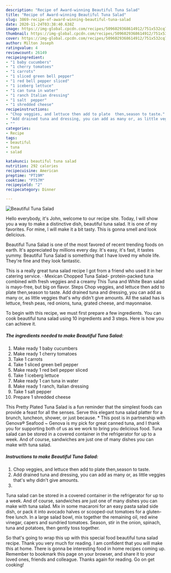 ```yaml
---
description: "Recipe of Award-winning Beautiful Tuna Salad"
title: "Recipe of Award-winning Beautiful Tuna Salad"
slug: 3869-recipe-of-award-winning-beautiful-tuna-salad
date: 2020-11-24T03:38:40.638Z
image: https://img-global.cpcdn.com/recipes/5096029368614912/751x532cq70/beautiful-tuna-salad-recipe-main-photo.jpg
thumbnail: https://img-global.cpcdn.com/recipes/5096029368614912/751x532cq70/beautiful-tuna-salad-recipe-main-photo.jpg
cover: https://img-global.cpcdn.com/recipes/5096029368614912/751x532cq70/beautiful-tuna-salad-recipe-main-photo.jpg
author: Milton Joseph
ratingvalue: 4
reviewcount: 26149
recipeingredient:
- "1 baby cucumbers"
- "1 cherry tomatoes"
- "1 carrots"
- "1 sliced green bell pepper"
- "1 red bell pepper sliced"
- "1 iceberg lettuce"
- "1 can tuna in water"
- "1 ranch Italian dressing"
- "1 salt  pepper"
- "1 shredded cheese"
recipeinstructions:
- "Chop veggies, and lettuce then add to plate  then,season to taste."
- "Add drained tuna and dressing, you can add as many or, as little veggies that&#39;s why didn&#39;t give amounts."
- ""
categories:
- Recipe
tags:
- beautiful
- tuna
- salad

katakunci: beautiful tuna salad 
nutrition: 292 calories
recipecuisine: American
preptime: "PT19M"
cooktime: "PT57M"
recipeyield: "2"
recipecategory: Dinner

---
```



![Beautiful Tuna Salad](https://img-global.cpcdn.com/recipes/5096029368614912/751x532cq70/beautiful-tuna-salad-recipe-main-photo.jpg)

Hello everybody, it's John, welcome to our recipe site. Today, I will show you a way to make a distinctive dish, beautiful tuna salad. It is one of my favorites. For mine, I will make it a bit tasty. This is gonna smell and look delicious.

Beautiful Tuna Salad is one of the most favored of recent trending foods on earth. It's appreciated by millions every day. It's easy, it's fast, it tastes yummy. Beautiful Tuna Salad is something that I have loved my whole life. They're fine and they look fantastic.

This is a really great tuna salad recipe I got from a friend who used it in her catering service. · Mexican Chopped Tuna Salad- protein-packed tuna combined with fresh veggies and a creamy This Tuna and White Bean salad is mayo-free, but big on flavor. Steps Chop veggies, and lettuce then add to plate then,season to taste. Add drained tuna and dressing, you can add as many or, as little veggies that&#39;s why didn&#39;t give amounts. All the salad has is lettuce, fresh peas, red onions, tuna, grated cheese, and mayonnaise.


To begin with this recipe, we must first prepare a few ingredients. You can cook beautiful tuna salad using 10 ingredients and 3 steps. Here is how you can achieve it.

<!--inarticleads1-->

##### The ingredients needed to make Beautiful Tuna Salad:

1. Make ready 1 baby cucumbers
1. Make ready 1 cherry tomatoes
1. Take 1 carrots
1. Take 1 sliced green bell pepper
1. Make ready 1 red bell pepper sliced
1. Take 1 iceberg lettuce
1. Make ready 1 can tuna in water
1. Make ready 1 ranch, Italian dressing
1. Take 1 salt  pepper
1. Prepare 1 shredded cheese


This Pretty Plated Tuna Salad is a fun reminder that the simplest foods can provide a feast for all the senses. Serve this elegant tuna salad platter for a brunch, luncheon, shower, or just because. * This post is in partnership with Genova® Seafood ~ Genova is my pick for great canned tuna, and I thank you for supporting both of us as we work to bring you delicious food. Tuna salad can be stored in a covered container in the refrigerator for up to a week. And of course, sandwiches are just one of many dishes you can make with tuna salad. 

<!--inarticleads2-->

##### Instructions to make Beautiful Tuna Salad:

1. Chop veggies, and lettuce then add to plate  then,season to taste.
1. Add drained tuna and dressing, you can add as many or, as little veggies that&#39;s why didn&#39;t give amounts.
1. 


Tuna salad can be stored in a covered container in the refrigerator for up to a week. And of course, sandwiches are just one of many dishes you can make with tuna salad. Mix in some macaroni for an easy pasta salad side dish, or pack it into avocado halves or scooped-out tomatoes for a gluten-free lunch. In a large salad bowl, mix together the remaining oil, red wine vinegar, capers and sundried tomatoes. Season, stir in the onion, spinach, tuna and potatoes, then gently toss together. 

So that's going to wrap this up with this special food beautiful tuna salad recipe. Thank you very much for reading. I am confident that you will make this at home. There is gonna be interesting food in home recipes coming up. Remember to bookmark this page on your browser, and share it to your loved ones, friends and colleague. Thanks again for reading. Go on get cooking!
